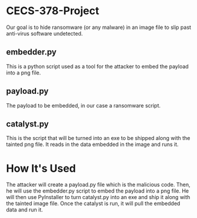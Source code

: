 # CECS-378-Project
   Our goal is to hide ransomware (or any malware) in an image file to slip 
past anti-virus software undetected.

## embedder.py
   This is a python script used as a tool for the attacker to embed
the payload into a png file.

## payload.py
   The payload to be embedded, in our case a ransomware script.

## catalyst.py
   This is the script that will be turned into an exe to be shipped along with
the tainted png file. It reads in the data embedded in the image and runs it.

# How It's Used
   The attacker will create a payload.py file which is the malicious code.
Then, he will use the embedder.py script to embed the payload into a png file.
He will then use PyInstaller to turn catalyst.py into an exe and ship it along
with the tainted image file. Once the catalyst is run, it will pull the
embedded data and run it.
